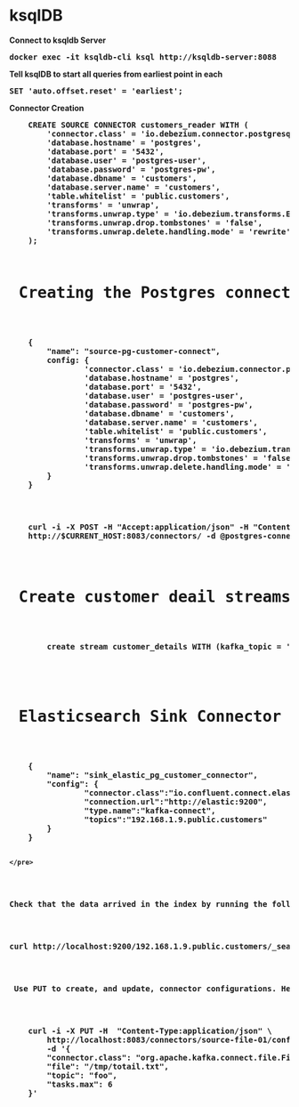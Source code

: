 <h1> ksqlDB </h1>
<b> Connect to ksqldb Server <b>
    <pre>docker exec -it ksqldb-cli ksql http://ksqldb-server:8088 </pre>

<b> Tell ksqlDB to start all queries from earliest point in each <b>
    <pre>SET 'auto.offset.reset' = 'earliest';</pre>


<b> Connector Creation </b>
<pre>
    CREATE SOURCE CONNECTOR customers_reader WITH (
        'connector.class' = 'io.debezium.connector.postgresql.PostgresConnector',
        'database.hostname' = 'postgres',
        'database.port' = '5432',
        'database.user' = 'postgres-user',
        'database.password' = 'postgres-pw',
        'database.dbname' = 'customers',
        'database.server.name' = 'customers',
        'table.whitelist' = 'public.customers',
        'transforms' = 'unwrap',
        'transforms.unwrap.type' = 'io.debezium.transforms.ExtractNewRecordState',
        'transforms.unwrap.drop.tombstones' = 'false',
        'transforms.unwrap.delete.handling.mode' = 'rewrite'
    );
<pre>

<h1> Creating the Postgres connector </h1>

<pre>
    {
        "name": "source-pg-customer-connect",
        config: {
                'connector.class' = 'io.debezium.connector.postgresql.PostgresConnector',
                'database.hostname' = 'postgres',
                'database.port' = '5432',
                'database.user' = 'postgres-user',
                'database.password' = 'postgres-pw',
                'database.dbname' = 'customers',
                'database.server.name' = 'customers',
                'table.whitelist' = 'public.customers',
                'transforms' = 'unwrap',
                'transforms.unwrap.type' = 'io.debezium.transforms.ExtractNewRecordState',
                'transforms.unwrap.drop.tombstones' = 'false',
                'transforms.unwrap.delete.handling.mode' = 'rewrite'
        }
    }
</pre>

<pre>
    curl -i -X POST -H "Accept:application/json" -H "Content-Type:application/json" \
    http://$CURRENT_HOST:8083/connectors/ -d @postgres-connect.json
</pre>


<h1> Create customer deail streams </h1>
    <pre>
        create stream customer_details WITH (kafka_topic = 'customer_details') AS SELECT * FROM customers emit changes;
    </pre>

<h1> Elasticsearch Sink Connector </h1>
    <pre>
    {
        "name": "sink_elastic_pg_customer_connector",
        "config": {
                "connector.class":"io.confluent.connect.elasticsearch.ElasticsearchSinkConnector",
                "connection.url":"http://elastic:9200",
                "type.name":"kafka-connect",
                "topics":"192.168.1.9.public.customers"
        }
    }
        
    </pre>

<p>
Check that the data arrived in the index by running the following command from your host:</p>

<pre>curl http://localhost:9200/192.168.1.9.public.customers/_search?pretty </pre>



<p> Use PUT to create, and update, connector configurations. Here's an example:</p>

<pre>
    curl -i -X PUT -H  "Content-Type:application/json" \
        http://localhost:8083/connectors/source-file-01/config \
        -d '{
        "connector.class": "org.apache.kafka.connect.file.FileStreamSourceConnector",
        "file": "/tmp/totail.txt",
        "topic": "foo",
        "tasks.max": 6
    }'
</pre>


